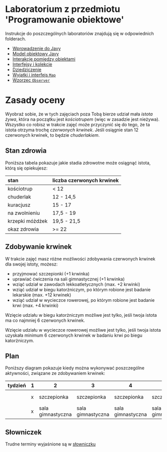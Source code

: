 # Laboratorium z przedmiotu 'Programowanie obiektowe'

Instrukcje do poszczególnych laboratoriów znajdują się w odpowiednich folderach.

* [Wprowadzenie do Javy](lab1/Readme.md)
* [Model obiektowy Javy](lab2/Readme.md)
* [Interakcje pomiędzy obiektami](lab3/Readme.md)
* [Interfejsy i kolekcje](lab4/Readme.md)
* [Dziedziczenie](lab5/Readme.md)
* [Wyjątki i interfejs `Map`](lab6/Readme.md)
* [Wzorzec `Observer`](lab7/Readme.md)

# Zasady oceny

Wyobraź sobie, że w tych zajęciach poza Tobą bierze udział mała *istota żywa*, która na początku jest
*kościotrupem* (więc w zasadzie jest nieżywa). Wszystko co robisz w trakcie zajęć może przyczynić się do tego, że ta
istota otrzyma trochę *czerwonych krwinek*. Jeśli osiągnie stan 12 czerwonych krwinek, to będzie *chuderlakiem*. 

## Stan zdrowia

Poniższa tabela pokazuje jakie stadia zdrowotne może osiągnąć istota, którą się opiekujesz:

| stan            | liczba czerwonych krwinek |
|:----------------|---------------------------|
| kościotrup      | < 12                      |
| chuderlak       | 12 - 14,5                 |
| kuracjusz       | 15 - 17                   |
| na zwolnieniu   | 17,5 - 19                 |
| krzepki móżdżek | 19,5 - 21,5               |
| okaz zdrowia    | >= 22                     |


## Zdobywanie krwinek

W trakcie zajęć masz różne możliwości zdobywania czerwonych krwinek dla swojej istoty, możesz:

* przyjmować szczepionki (+1 krwinka)
* uprawiać ćwiczenia na sali gimnastycznej (+1 krwinka)
* wziąć udział w zawodach lekkoatletycznych (max. +2 krwinki)
* wziąć udział w biegu katorżniczym, po którym robione jest badanie lekarskie (max. +12 krwinek)
* wziąć udział w wycieczce rowerowej, po którym robione jest badanie krwi (max. +4 krwinki)

Wzięcie udziału w biegu katorżniczym możliwe jest tylko, jeśli twoja istota ma co najmniej 6 czerwonych krwinek.

Wzięcie udziału w wycieczce rowerowej możliwe jest tylko, jeśli twoja istota uzyskała minimum 6 czerwonych krwinek w
badaniu krwi po biegu katorżniczym.

## Plan

Poniższy diagram pokazuje kiedy można wykonywać poszczególne aktywności, związane ze zdobywaniem krwinek:

| tydzień | 1 | 2                 | 3                 | 4                 | 5                 | 6                 | 7                 | 8                 |9                 |10                |11                 | 12             | 13        | 14           |
|---------|---|-------------------|-------------------|-------------------|-------------------|-------------------|-------------------|-------------------|------------------|------------------|-------------------|----------------|-----------|--------------|
|         | x | szczepionka       | szczepionka       | szczepionka       | szczepionka       | szczepionka       | szczepionka       | bieg              |bieg              |bieg              |badanie lekarskie  | wycieczka      | wycieczka | badanie krwi |
|         | x | sala gimnastyczna | sala gimnastyczna | sala gimnastyczna | sala gimnastyczna | sala gimnastyczna | sala gimnastyczna | zawody            |                  |                  |                   |                |           |              |


## Słowniczek

Trudne terminy wyjaśnione są w [słowniczku](slownik.md)
